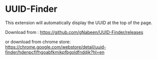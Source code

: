 # UUID-Finder
 This extension will automatically display the UUID at the top of the page.
 
 Download from : https://github.com/gNabeen/UUID-Finder/releases
 
 or download from chrome store: https://chrome.google.com/webstore/detail/uuid-finder/hdenpcfifhgoabfkmikpfbgoldfnddjk?hl=en
